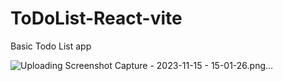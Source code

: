 # ToDoList-React-vite
Basic Todo List app

![Uploading Screenshot Capture - 2023-11-15 - 15-01-26.png…]()
